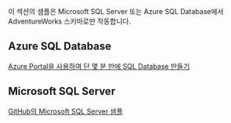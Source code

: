  이 섹션의 샘플은 Microsoft SQL Server 또는 Azure SQL Database에서 AdventureWorks 스키마로만 작동합니다.  
 
 ## <a name="azure-sql-database"></a>Azure SQL Database
 [Azure Portal을 사용하여 단 몇 분 만에 SQL Database 만들기](/azure/azure-sql/database/single-database-create-quickstart)
 
 ## <a name="microsoft-sql-server"></a>Microsoft SQL Server 
 [GitHub의 Microsoft SQL Server 샘플](https://github.com/Microsoft/sql-server-samples/releases/tag/adventureworks)